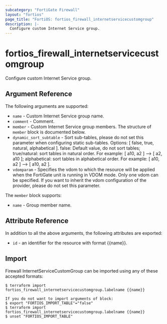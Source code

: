 ```yaml
---
subcategory: "FortiGate Firewall"
layout: "fortios"
page_title: "FortiOS: fortios_firewall_internetservicecustomgroup"
description: |-
  Configure custom Internet Service group.
---
```


# fortios_firewall_internetservicecustomgroup
Configure custom Internet Service group.

## Argument Reference

The following arguments are supported:

* `name` - Custom Internet Service group name.
* `comment` - Comment.
* `member` - Custom Internet Service group members. The structure of `member` block is documented below.
* `dynamic_sort_subtable` - Sort sub-tables, please do not set this parameter when configuring static sub-tables. Options: [ false, true, natural, alphabetical ]. false: Default value, do not sort tables; true/natural: sort tables in natural order. For example: [ a10, a2 ] --> [ a2, a10 ]; alphabetical: sort tables in alphabetical order. For example: [ a10, a2 ] --> [ a10, a2 ].
* `vdomparam` - Specifies the vdom to which the resource will be applied when the FortiGate unit is running in VDOM mode. Only one vdom can be specified. If you want to inherit the vdom configuration of the provider, please do not set this parameter.

The `member` block supports:

* `name` - Group member name.


## Attribute Reference

In addition to all the above arguments, the following attributes are exported:
* `id` - an identifier for the resource with format {{name}}.

## Import

Firewall InternetServiceCustomGroup can be imported using any of these accepted formats:
```
$ terraform import fortios_firewall_internetservicecustomgroup.labelname {{name}}

If you do not want to import arguments of block:
$ export "FORTIOS_IMPORT_TABLE"="false"
$ terraform import fortios_firewall_internetservicecustomgroup.labelname {{name}}
$ unset "FORTIOS_IMPORT_TABLE"
```
